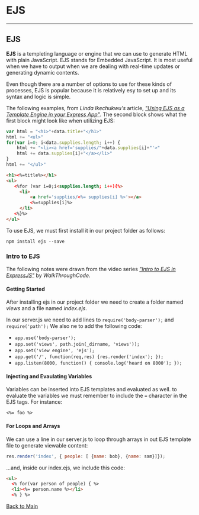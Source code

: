 # EJS
---
## EJS

**EJS** is a templeting language or engine that we can use to generate HTML with plain JavaScript. EJS stands for Embedded JavaScript. It is most useful when we have to output when we are dealing with real-time updates or generating dynamic contents.

Even though there are a number of options to use for these kinds of processes, EJS is popular because it is relatively esy to set up and its syntax and logic is simple.

The following examples, from *Linda Ikechukwu's* article, [*"Using EJS as a Template Engine in your Express App"*](https://medium.com/@Linda_Ikechukwu/https-medium-com-linda-ikechukwu-using-ejs-as-a-template-engine-in-your-express-app-cb3d82c15e17). The second block shows what the first block might look like when utilizing EJS:

```JavaScript
var html = "<h1>"+data.title+"</h1>"
html += "<ul>"
for(var i=0; i<data.supplies.length; i++) {
    html += "<li><a href='supplies/"+data.supplies[i]+"'>"
    html += data.supplies[i]+"</a></li>"
}
html += "</ul>"
```

```html
<h1><%=title%></h1>
<ul>
   <%for (var i=0;i<supplies.length; i++){%>
     <li>
         <a href='supplies/<%= supplies[i] %>'></a>
         <%=supplies[i]%>
     </li>
   <%}%>
</ul>
```

To use EJS, we must first install it in our project folder as follows:

```
npm install ejs --save
```

### Intro to EJS

The following notes were drawn from the video series [*"Intro to EJS in ExpressJS"*](https://www.youtube.com/playlist?list=PL7sCSgsRZ-slYARh3YJIqPGZqtGVqZRGt) by *WalkThroughCode*.

#### Getting Started

After installing ejs in our project folder we need to create a folder named *views* and a file named *index.ejs*.

In our server.js we need to add lines to `require('body-parser');` and `require('path');` We also ne to add the following code:
- `app.use('body-parser');`
- `app.set('views', path.join(_dirname, 'views'));`
- `app.set('view engine', 'ejs');`
- `app.get('/', function(req,res) {res.render('index');
});`
- `app.listen(8000, function() { console.log('heard on 8000');
});`

#### Injecting and Evaulating Variables

Variables can be inserted into EJS templates and evaluated as well. to evaluate the variables we must remember to include the `=` character in the EJS tags. For instance:
```
<%= foo %>
```

#### For Loops and Arrays

We can use a line in our server.js to loop through arrays in out EJS template file to generate viewable content:
```JavaScript
res.render('index', { people: [ {name: bob}, {name: sam}]});
```

...and, inside our index.ejs, we include this code:
```html
<ul>
  <% for(var person of people) { %>
  <li><%= person.name %></li>
  <% } %>
```

[Back to Main](../README.md)
